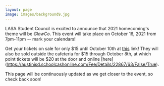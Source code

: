 ```yaml
---
layout: page
image: images/background9.jpg
---
```

LASA Student Council is excited to announce that 2021 homecoming's theme will be _GlowCo_. This event will take place on October 16, 2021 from 7pm-11pm -- mark your calendars!

Get your tickets on sale for only $15 until October 10th at [this](https://austinisd.schoolcashonline.com/Fee/Details/22863/63/False/True) link! They will also be sold outside the cafeteria for $15 through October 8th, at which point tickets will be $20 at the door and online [here] (https://austinisd.schoolcashonline.com/Fee/Details/22867/63/False/True).

This page will be continuously updated as we get closer to the event, so check back soon!

